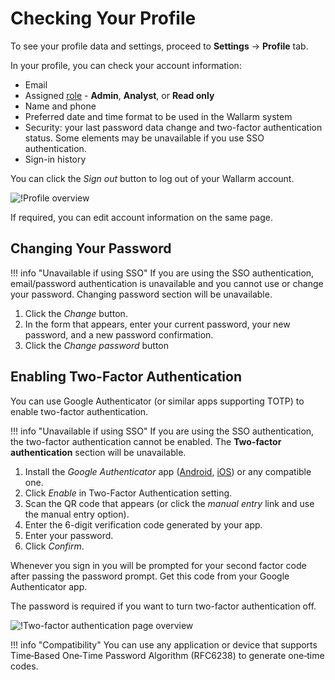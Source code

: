 [link-2fa-android-app]:     https://play.google.com/store/apps/details?id=com.google.android.apps.authenticator2&hl=en
[link-2fa-ios-app]:         https://apps.apple.com/app/google-authenticator/id388497605

[img-profile]:              ../../images/user-guides/settings/profile.png
[img-2fa-page]:             ../../images/user-guides/settings/2fa-page.png

# Checking Your Profile

To see your profile data and settings, proceed to **Settings** → **Profile** tab.

In your profile, you can check your account information:

* Email
* Assigned [role](users.md#user-roles) - **Admin**, **Analyst**, or **Read only**
* Name and phone
* Preferred date and time format to be used in the Wallarm system
* Security: your last password data change and two-factor authentication status. Some elements may be unavailable if you use SSO authentication.
* Sign-in history

You can click the *Sign out* button to log out of your Wallarm account.

![!Profile overview][img-profile]

If required, you can edit account information on the same page.

## Changing Your Password

!!! info "Unavailable if using SSO"
    If you are using the SSO authentication, email/password authentication is unavailable and you cannot use or change your password. Changing password section will be unavailable.

1. Click the *Change* button.
1. In the form that appears, enter your current password, your new password, and a new password confirmation.
1. Click the *Change password* button

## Enabling Two-Factor Authentication

You can use Google Authenticator (or similar apps supporting TOTP) to enable two-factor authentication.

!!! info "Unavailable if using SSO"
    If you are using the SSO authentication, the two-factor authentication cannot be enabled. The **Two-factor authentication** section will be unavailable.

1. Install the *Google Authenticator* app ([Android][link-2fa-android-app], [iOS][link-2fa-ios-app]) or any compatible one.
1. Click *Enable* in Two-Factor Authentication setting.
1. Scan the QR code that appears (or click the *manual entry* link and use the manual entry option).
1. Enter the 6-digit verification code generated by your app.
1. Enter your password.
1. Click *Confirm*.

Whenever you sign in you will be prompted for your second factor code after passing the password prompt. Get this code from your Google Authenticator app. 

The password is required if you want to turn two-factor authentication off.

![!Two-factor authentication page overview][img-2fa-page]

!!! info "Compatibility"
    You can use any application or device that supports Time‑Based One‑Time Password Algorithm (RFC6238) to generate one‑time codes.
